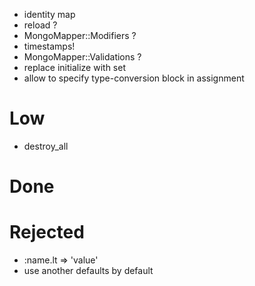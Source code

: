 - identity map
- reload ?
- MongoMapper::Modifiers ?
- timestamps!
- MongoMapper::Validations ?
- replace initialize with set
- allow to specify type-conversion block in assignment

# Low

- destroy_all

# Done


# Rejected

- :name.lt => 'value'
- use another defaults by default